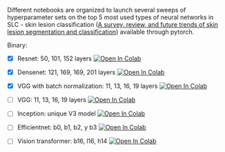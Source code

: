 Different notebooks are organized to launch several sweeps of hyperparameter sets on the top 5 most used types of neural networks in SLC - skin lesion classification ([A survey, review, and future trends of skin lesion segmentation and classification](https://www.sciencedirect.com/science/article/pii/S0010482523000896)) available through pytorch.

Binary:

- [x] Resnet: 50, 101, 152 layers  <a href="http://colab.research.google.com/github/EnriqueFV/cad_dl/blob/main/Binary resnet sweep.ipynb" target="_parent">
  <img src="https://colab.research.google.com/assets/colab-badge.svg" alt="Open In Colab"/>
</a>

- [x] Densenet: 121, 169, 169, 201 layers  <a href="http://colab.research.google.com/github/EnriqueFV/cad_dl/blob/main/Binary DENSENET sweep.ipynb" target="_parent">
  <img src="https://colab.research.google.com/assets/colab-badge.svg" alt="Open In Colab"/>
</a>

- [x] VGG with batch normalization: 11, 13, 16, 19 layers  <a href="http://colab.research.google.com/github/EnriqueFV/cad_dl/blob/main/Binary VGG batch normalization sweep.ipynb" target="_parent">
  <img src="https://colab.research.google.com/assets/colab-badge.svg" alt="Open In Colab"/>
</a>

- [ ] VGG: 11, 13, 16, 19 layers  <a href="http://colab.research.google.com/github/EnriqueFV/cad_dl/blob/main/Binary VGG sweep.ipynb" target="_parent">
  <img src="https://colab.research.google.com/assets/colab-badge.svg" alt="Open In Colab"/>
</a>

- [ ] Inception: unique V3 model  <a href="http://colab.research.google.com/github/EnriqueFV/cad_dl/blob/main/Binary Inceptionv3 sweep.ipynb" target="_parent">
  <img src="https://colab.research.google.com/assets/colab-badge.svg" alt="Open In Colab"/>
</a>

- [ ] Efficientnet: b0, b1, b2, y b3 <a href="http://colab.research.google.com/github/EnriqueFV/cad_dl/blob/main/Binary EFFICIENTNET sweep.ipynb" target="_parent">
  <img src="https://colab.research.google.com/assets/colab-badge.svg" alt="Open In Colab"/>
</a>

- [ ] Vision transformer: b16, l16, h14 <a href="http://colab.research.google.com/github/EnriqueFV/cad_dl/blob/main/Binary Visiontransformers sweep.ipynb" target="_parent">
  <img src="https://colab.research.google.com/assets/colab-badge.svg" alt="Open In Colab"/>
</a>
